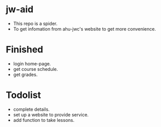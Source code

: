 # jw-aid
- This repo is a spider.
- To get infomation from ahu-jwc's website to get more convenience.

# Finished
- login home-page.
- get course schedule.
- get grades.

# Todolist
- complete details.
- set up a website to provide service.
- add function to take lessons.
